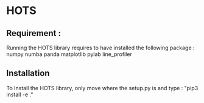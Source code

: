 # HOTS
## Requirement :
Running the HOTS library requires to have installed the following package :
numpy
numba
panda
matplotlib
pylab
line_profiler

## Installation
To Install the HOTS library, only move where the setup.py is and type : "pip3 install -e ."
